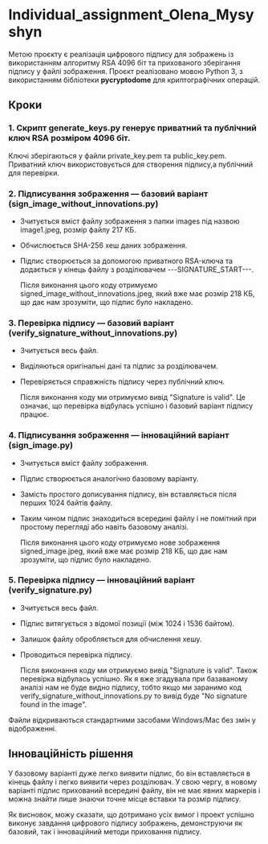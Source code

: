 # Individual_assignment_Olena_Mysyshyn

Метою проєкту є реалізація цифрового підпису для зображень із використанням алгоритму RSA 4096 біт та прихованого зберігання підпису у файлі зображення. Проєкт реалізовано мовою Python 3, з використанням бібліотеки **pycryptodome** для криптографічних операцій.

## Кроки
### 1. Скрипт generate_keys.py генерує приватний та публічний ключ RSA розміром 4096 біт.
Ключі зберігаються у файли private_key.pem та public_key.pem. Приватний ключ використовується для створення підпису,а публічний для перевірки.

### 2. Підписування зображення — базовий варіант (sign_image_without_innovations.py)
   - Зчитується вміст файлу зображення з папки images під назвою image1.jpeg, розмір файлу 217 КБ.
   - Обчислюється SHA-256 хеш даних зображення.
   - Підпис створюється за допомогою приватного RSA-ключа та додається у кінець файлу з розділювачем ---SIGNATURE_START---.
     
     Після виконання цього коду отримуємо signed_image_without_innovations.jpeg, який вже має розмір 218 КБ, що дає нам зрозуміти, що підпис було накладено.
     
### 3. Перевірка підпису — базовий варіант (verify_signature_without_innovations.py)
   - Зчитується весь файл.
   - Виділяються оригінальні дані та підпис за розділювачем.
   - Перевіряється справжність підпису через публічний ключ.
     
     Після виконання коду ми отримуємо вивід "Signature is valid". Це означає, що перевірка відбулась успішно і базовий варіант підпису працює.

### 4. Підписування зображення — інноваційний варіант (sign_image.py)
   - Зчитується вміст файлу зображення.
   - Підпис створюється аналогічно базовому варіанту.
   - Замість простого дописування підпису, він вставляється після перших 1024 байтів файлу.
   - Таким чином підпис знаходиться всередині файлу і не помітний при простому перегляді або навіть базовому аналізі.
     
      Після виконання цього коду отримуємо нове зображення signed_image.jpeg, який вже має розмір 218 КБ, що дає нам зрозуміти, що підпис було накладено.

### 5. Перевірка підпису — інноваційний варіант (verify_signature.py)
   - Зчитується весь файл.
   - Підпис витягується з відомої позиції (між 1024 і 1536 байтом).
   - Залишок файлу обробляється для обчислення хешу.
   - Проводиться перевірка підпису.
     
      Після виконання коду ми отримуємо вивід "Signature is valid". Також перевірка відбулась успішно. Як я вже згадувала при базаваному аналізі нам не буде видно підпису, тобто якщо ми заранимо код verify_signature_without_innovations.py то вивід буде "No signature found in the image".

Файли відкриваються стандартними засобами Windows/Mac без змін у відображенні.

## Інноваційність рішення
У базовому варіанті дуже легко виявити підпис, бо він вставляється в кінець файлу і легко виявити через розділювач. У свою чергу, в новому варіанті підпис прихований всередині файлу, він не має явних маркерів і можна знайти лише знаючи точне місце вставки та розмір підпису.

Як висновок, можу сказати, що дотримано усіх вимог і проект успішно виконує завдання цифрового підпису зображень, демонструючи як базовий, так і інноваційний методи приховання підпису.


